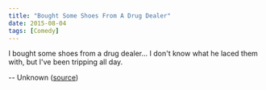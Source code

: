 ```yaml
---
title: "Bought Some Shoes From A Drug Dealer"
date: 2015-08-04
tags: [Comedy]
---
```


I bought some shoes from a drug dealer... I don't know what he laced them with, but I've been tripping all day.

-- Unknown ([source][source])

[source]: https://www.facebook.com/TheRealMikeRowe/photos/a.151342491542569.29994.116999698310182/1033422066667936/
